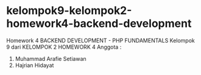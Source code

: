# kelompok9-kelompok2-homework4-backend-development


Homework 4 BACKEND DEVELOPMENT - PHP FUNDAMENTALS Kelompok 9 dari KELOMPOK 2 HOMEWORK 4
Anggota :
1. Muhammad Arafie Setiawan
2. Hajrian Hidayat
